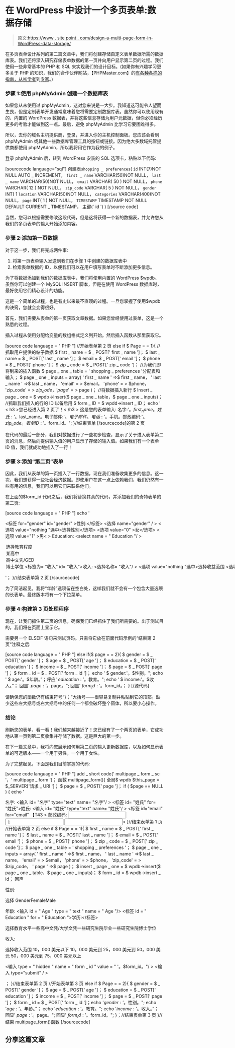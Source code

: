 # 在 WordPress 中设计一个多页表单:数据存储

> 原文:[https://www . site point . com/design-a-multi-page-form-in-WordPress-data-storage/](https://www.sitepoint.com/design-a-multi-page-form-in-wordpress-data-storage/)

在多页表单设计系列的第二篇文章中，我们将创建存储自定义表单数据所需的数据库表。我们还将深入研究存储表单数据的第一页并向用户显示第二页的过程。我们使用一些非常基本的 PHP 和 SQL 来实现我们的设计目标。(如果你有兴趣学习更多关于 PHP 的知识，我们的合作伙伴网站，【PHPMaster.com】的[有各种各样的指南，从](https://www.sitepoint.com "PHPMaster")[初学者](https://www.sitepoint.com/category/php-tutorials/beginner/)到[专家](https://www.sitepoint.com/category/php-tutorials/expert/)。)

### 步骤 1:使用 phpMyAdmin 创建一个数据库表

如果您从未使用过 phpMyAdmin，这对您来说是一大步。我知道这可能令人望而生畏，但是定制表单开发通常意味着您将需要定制数据库表。虽然你可以使用现有的、内置的 WordPress 数据表，并将这些信息存储为用户元数据，但你必须经历更多的考验才能做到这一点。最后，避免 phpMyAdmin 比学习它要困难得多。

所以，去你的域名主机提供商，登录，并进入你的主机控制面板。您应该会看到 phpMyAdmin 或其他一些数据库管理工具的按钮或链接。因为绝大多数域托管提供商都使用 phpMyAdmin，所以我将用它作为我的例子。

登录 phpMyAdmin 后，转到 WordPress 安装的 SQL 选项卡，粘贴以下代码:

[sourcecode language="sql"]
创建表` shopping _ preferences `(
` id ` INT(7)NOT NULL AUTO _ INCREMENT，
` first _ name ` VARCHAR(50)NOT NULL，
` last _ name ` VARCHAR(50)NOT NULL，
`email` VARCHAR( 50 ) NOT NULL，
`phone` VARCHAR( 12 ) NOT NULL，
`zip_code` VARCHAR( 5 ) NOT NULL，
`gender` INT( 1
` location ` VARCHAR(50)NOT NULL，
` categories ` VARCHAR(400)NOT NULL，
`page` INT( 1 ) NOT NULL，
` TIMESTAMP ` TIMESTAMP NOT NULL DEFAULT CURRENT _ TIMESTAMP，
主键(` id ')
)
[/source code]

当然，您可以根据需要修改这段代码，但是这将获得一个新的数据表，并允许您从我们的多页表单的输入开始添加内容。

### 步骤 2:添加第一页数据

对于这一步，我们将完成两件事:

1.  将第一页表单输入发送到我们在步骤 1 中创建的数据库表中
2.  检索表单数据的 ID，以便我们可以在用户填写表单时不断添加更多信息。

为了将数据添加到我们的数据库表中，我们将使用内置的 WordPress $wpdb。虽然你可以创建一个 MySQL INSERT 脚本，但是在使用 WordPress 数据库时，最好使用它们精心设计的功能。

这是一个简单的过程，也是有史以来最不直观的过程。一旦您掌握了使用$wpdb 的诀窍，您就会变得很好。

首先，我们需要从表单的第一页获取文章数据。如果您曾经使用过表单，这是一个熟悉的过程。

插入过程从使用分配给变量的数组格式定义列开始。然后插入函数从那里获取它。

[source code language = " PHP "]
//开始表单第 2 页
else if $ Page = = 1){
//抓取用户提供的帖子数据
$ first _ name = $ _ POST[' first _ name ']；
$ last _ name = $ _ POST[' last _ name ']；
$ email = $ _ POST[' email ']；
$ phone = $ _ POST[' phone ']；
$ zip _ code = $ _ POST[' zip _ code ']；
//为我们即将到来的插入函数
$ page _ one _ table = ' shopping _ preferences '分配表和输入；
$ page _ one _ inputs = array(
' first _ name ' =>$ first _ name，
' last _ name ' =>$ last _ name，
'email' = > $email，
'phone' = > $phone，
'zip_code' = > $zip_code，
' page ' =>$ page
)；
//将数据插入新行
$ Insert _ page _ one = $ wpdb->Insert($ page _ one _ table，$ page _ one _ inputs)；
//抓取我们插入的行的 ID 以备后用
$ form _ ID = $ wpdd->insert _ ID；
echo ' < h3 >您已经进入第 2 页了！< /h3 >
这是您的表单输入:
名字:'。$first_name。姓氏:'。$last_name。电子邮件:'。$电子邮件。
电话:'。$手机。邮政编码:'。$zip_code。
表单 ID:'。$form_id。";
}//结束表单
[/sourcecode]的第 2 页

在代码的最后一部分，我们对数据进行了一些初步检查，显示了关于进入表单第二页的消息，然后向提供输入值的用户显示了存储的输入值。如果我们有一个表单 ID 值，我们就成功地插入了一行！

### 步骤 3:添加“第二页”表单

因此，我们从表单的第一页插入了一行数据，现在我们准备收集更多的信息。这一次，我们想获得一些社会经济数据。即使用户在这一点上依赖我们，我们仍然有一些有用的信息，我们可以用它们来联系他们。

在上面的$form_id 代码之后，我们将替换其余的代码，并添加我们的奇特表单的第二页:

[source code language = " PHP "]
echo '<form method = " post " action = " '。$this_page。">
<标签 for="gender" id="gender" >性别:</标签>
<选择 name="gender" / >
<选项 value="nothing "选中>选择性别</选项>
<选项 value="0" >女</选项>
<选项 value="1" >男< >
<label for = " Education " id = " Education ">Education:</label>
<select name = " Education "/ >
<option value = " nothing "选中>选择教育程度</option>
<option value = " Some _ High _ School ">某高中</option>
<option value = " all _ High _ School ">高中文凭/GED</option>
<option value = " Some _ School 有的研究生</选项>
<选项 value="all_doc" >博士学位</选项>
</选择>
<标签为= "收入" id= "收入">收入:</标签>
<选择名称= "收入"/ >
<选项 value="nothing "选中>选择收益范围</选项>
<选项 value="10000 "选中>小于 10000 美元</选项>
<选项 value="25000 "选中>10000-25000 美元< $form_id。" name = " form _ id "/>
<input type = " submit "/>
</form>'；
}//结束表单第 2 页
[/sourcecode]

为了简洁起见，我将“年龄”选项留在空白处，这样我们就不会有一个包含大量选项的长表单。最终版本将有一个下拉菜单。

### 步骤 4:构建第 3 页处理程序

现在，让我们抓住第二页的信息，确保我们已经抓住了我们所需要的。出于测试目的，我们将在页面上显示它。

需要另一个 ELSEIF 语句来测试页码。只需将它放在前面代码示例的“结束第 2 页”注释之后:

[source code language = " PHP "]
else if($ page = = 2){
$ gender = $ _ POST[' gender ']；
$ age = $ _ POST[' age ']；
$ education = $ _ POST[' education ']；
$ income = $ _ POST[' income ']；
$ page = $ _ POST[' page ']；
$ form _ id = $ _ POST[' form _ id ']；
echo ' $ gender:'。$性别。";
echo ' $ age:'。$年龄。”；呼应' $education:'。$教育。";
echo ' $ income:'。$收入。”；
回显' $page:'。$page。";
回显' $form_id:'。$form_id。；
}
[/源代码]

请确保您的函数仍有结束符号“}；”大括号——很容易复制并粘贴到它的顶部。缺少这些左大括号或右大括号中的任何一个都会破坏整个窗体，所以要小心操作。

### 结论

刷新您的表单，看一看！我们越来越接近了！您已经有了一个两页的表单，它成功地从第一页到第二页收集并存储了数据。这是巨大的第一步。

在下一篇文章中，我将向您展示如何用第二页的输入更新数据库，以及如何显示表单的可选版本——一个用于男性，一个用于女性。

为了完整起见，下面是我们目前掌握的代码:

[source code language = " PHP "]
add _ short code(' multipage _ form _ sc '，' multipage _ form ')；
函数 multipage_form(){
全局$ wpdb
$this_page = $_SERVER['请求 _ URI ']；
$ page = $ _ POST[' page ']；
if ( $page == NULL ) {
echo '

<form action="’ . $this_page .’" method="post"><label id="first_name" for="first_name">名字:</label>
<输入 id= "名字" type="text" name= "名字"/ >
<标签 id= "姓氏" for= "姓氏">姓氏:</标签>
<输入 id= "姓氏" type="text" name= "姓氏"/ >
<标签 id="email" for="email" 【T43 >
<label id = " first _ name " for = " first _ name ">邮政编码:</label>
<input id = " Zip _ Code " type = " text " name = " Zip _ Code "/>
<input type = " hidden " name = " page " value = " 1 "/>
<input type = " submit "/><
}//结束表单第 1 页
//开始表单第 2 页
else if $ Page = = 1){
$ first _ name = $ _ POST[' first _ name ']；
$ last _ name = $ _ POST[' last _ name ']；
$ email = $ _ POST[' email ']；
$ phone = $ _ POST[' phone ']；
$ zip _ code = $ _ POST[' zip _ code ']；
$ page _ one _ table = ' shopping _ preferences '；
$ page _ one _ inputs = array(
' first _ name ' =>$ first _ name，
' last _ name ' =>$ last _ name，
'email' = > $email，
'phone' = > $phone，
'zip_code' = > $zip_code，
' page ' =>$ page
)；
$ insert _ page _ one = $ wpdb->insert($ page _ one _ table，$ page _ one _ inputs)；
$ form _ id = $ wpdb->insert _ id；
回声</form>

<form action="’ . $this_page .’" method="post"><label id="gender" for="gender">性别:</label></form>

选择 GenderFemaleMale

<label id="age" for="age">年龄:</label>
<输入 id = " Age " type = " text " name = " Age "/>
<标签 id = " Education " for = " Education ">学历:</标签>

选择教育水平一些高中文凭/大学文凭一些研究生院毕业一些研究生院博士学位

<label id="income" for="income">收入:</label>

选择收入范围 10，000 美元以下 10，000 美元到 25，000 美元到 50，000 美元 50，000 美元到 75，000 美元以上

<input type="hidden" name="page" value="2">
<输入 type = " hidden " name = " form _ id " value = " '。$form_id。"/ >
<输入 type="submit" / >

；
}//结束表单第 2 页
//开始表单第 3 页
else if $ Page = = 2){
$ gender = $ _ POST[' gender ']；
$ age = $ _ POST[' age ']；
$ education = $ _ POST[' education ']；
$ income = $ _ POST[' income ']；
$ page = $ _ POST[' page ']；
$ form _ id = $ _ POST[' form _ id ']；echo '$gender:'。$性别。";
echo '$age:'。$年龄。”；
echo '$education:'。$教育。";
echo '$income:'。$收入。”；
回显' $page:'。$page。";
回显' $form_id:'。$form_id。";
}；//结束表单第 3 页
}//结束 multipage_form()函数
[/sourcecode]

## 分享这篇文章